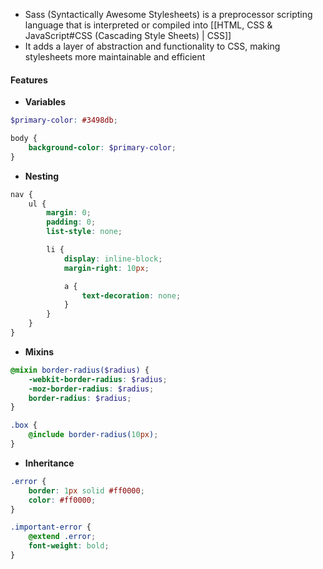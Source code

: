 - Sass (Syntactically Awesome Stylesheets) is a preprocessor scripting language that is interpreted or compiled into [[HTML, CSS & JavaScript#CSS (Cascading Style Sheets) | CSS]]
- It adds a layer of abstraction and functionality to CSS, making stylesheets more maintainable and efficient

#### Features
- **Variables**
```scss
$primary-color: #3498db;

body {
    background-color: $primary-color;
}
```
- **Nesting**
```scss
nav {
    ul {
        margin: 0;
        padding: 0;
        list-style: none;

        li {
            display: inline-block;
            margin-right: 10px;

            a {
                text-decoration: none;
            }
        }
    }
}
```
- **Mixins**
```scss
@mixin border-radius($radius) {
    -webkit-border-radius: $radius;
    -moz-border-radius: $radius;
    border-radius: $radius;
}

.box {
    @include border-radius(10px);
}
```
- **Inheritance**
```scss
.error {
    border: 1px solid #ff0000;
    color: #ff0000;
}

.important-error {
    @extend .error;
    font-weight: bold;
}
```